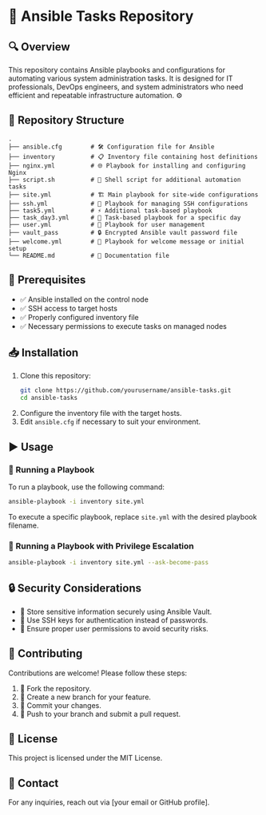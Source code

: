 # 🚀 Ansible Tasks Repository

## 🔍 Overview
This repository contains Ansible playbooks and configurations for automating various system administration tasks. It is designed for IT professionals, DevOps engineers, and system administrators who need efficient and repeatable infrastructure automation. ⚙️

## 📁 Repository Structure
```
.
├── ansible.cfg        # 🛠️ Configuration file for Ansible
├── inventory          # 📋 Inventory file containing host definitions
├── nginx.yml          # 🌐 Playbook for installing and configuring Nginx
├── script.sh          # 📜 Shell script for additional automation tasks
├── site.yml           # 🏗️ Main playbook for site-wide configurations
├── ssh.yml            # 🔑 Playbook for managing SSH configurations
├── task5.yml          # ⚡ Additional task-based playbook
├── task_day3.yml      # 📅 Task-based playbook for a specific day
├── user.yml           # 👤 Playbook for user management
├── vault_pass         # 🔒 Encrypted Ansible vault password file
├── welcome.yml        # 🎉 Playbook for welcome message or initial setup
└── README.md          # 📖 Documentation file
```

## 🔧 Prerequisites
- ✅ Ansible installed on the control node
- ✅ SSH access to target hosts
- ✅ Properly configured inventory file
- ✅ Necessary permissions to execute tasks on managed nodes

## 📥 Installation
1. Clone this repository:
   ```sh
   git clone https://github.com/yourusername/ansible-tasks.git
   cd ansible-tasks
   ```
2. Configure the inventory file with the target hosts.
3. Edit `ansible.cfg` if necessary to suit your environment.

## ▶️ Usage
### 🚀 Running a Playbook
To run a playbook, use the following command:
```sh
ansible-playbook -i inventory site.yml
```

To execute a specific playbook, replace `site.yml` with the desired playbook filename.

### 🔐 Running a Playbook with Privilege Escalation
```sh
ansible-playbook -i inventory site.yml --ask-become-pass
```

## 🔒 Security Considerations
- 🔑 Store sensitive information securely using Ansible Vault.
- 🔑 Use SSH keys for authentication instead of passwords.
- 🔑 Ensure proper user permissions to avoid security risks.

## 🤝 Contributing
Contributions are welcome! Please follow these steps:
1. 🔀 Fork the repository.
2. 🌱 Create a new branch for your feature.
3. 💾 Commit your changes.
4. 🚀 Push to your branch and submit a pull request.

## 📜 License
This project is licensed under the MIT License.

## 📧 Contact
For any inquiries, reach out via [your email or GitHub profile].

